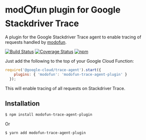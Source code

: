 # mod:o:fun plugin for Google Stackdriver Trace

A plugin for the Google Stackdriver Trace agent to enable tracing of requests handled by [modofun](https://github.com/modofunjs/modofun).

[![Build Status](https://travis-ci.org/modofunjs/modofun-trace-agent-plugin.svg?branch=master)](https://travis-ci.org/modofunjs/modofun-trace-agent-plugin)
[![Coverage Status](https://coveralls.io/repos/github/modofunjs/modofun-trace-agent-plugin/badge.svg?branch=master)](https://coveralls.io/github/modofunjs/modofun-trace-agent-plugin?branch=master)
[![npm](https://img.shields.io/npm/v/modofun-trace-agent-plugin.svg)](https://www.npmjs.com/package/modofun-trace-agent-plugin)

Just add the following to the top of your Google Cloud Function:

```js
require('@google-cloud/trace-agent').start({
    plugins: { 'modofun': 'modofun-trace-agent-plugin' }
  });
```

This will enable tracing of all requests on Stackdriver Trace.

## Installation

```bash
$ npm install modofun-trace-agent-plugin
```

Or

```bash
$ yarn add modofun-trace-agent-plugin
```
